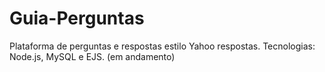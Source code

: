 # Guia-Perguntas
Plataforma de perguntas e respostas estilo Yahoo respostas. Tecnologias: Node.js, MySQL e EJS. (em andamento)
